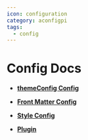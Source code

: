 ```yaml
---
icon: configuration
category: aconfigpi
tags: 
  - config
---
```


# Config Docs

- [**themeConfig Config**](themeConfig.md)

- [**Front Matter Config**](page.md)

- [**Style Config**](stylus.md)

- [**Plugin**](plugin/readme.md)
